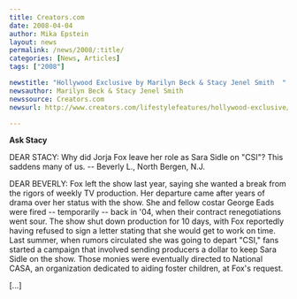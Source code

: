 ```yaml
---
title: Creators.com
date: 2008-04-04
author: Mika Epstein
layout: news
permalink: /news/2008/:title/
categories: [News, Articles]
tags: ["2008"]

newstitle: "Hollywood Exclusive by Marilyn Beck & Stacy Jenel Smith  "
newsauthor: Marilyn Beck & Stacy Jenel Smith  
newssource: Creators.com  
newsurl: http://www.creators.com/lifestylefeatures/hollywood-exclusive/ask-stacy-2008-04-05.html  

---
```


**Ask Stacy**

DEAR STACY: Why did Jorja Fox leave her role as Sara Sidle on "CSI"? This saddens many of us. -- Beverly L., North Bergen, N.J.

DEAR BEVERLY: Fox left the show last year, saying she wanted a break from the rigors of weekly TV production. Her departure came after years of drama over her status with the show. She and fellow costar George Eads were fired -- temporarily -- back in '04, when their contract renegotiations went sour. The show shut down production for 10 days, with Fox reportedly having refused to sign a letter stating that she would get to work on time. Last summer, when rumors circulated she was going to depart "CSI," fans started a campaign that involved sending producers a dollar to keep Sara Sidle on the show. Those monies were eventually directed to National CASA, an organization dedicated to aiding foster children, at Fox's request.

[...]

